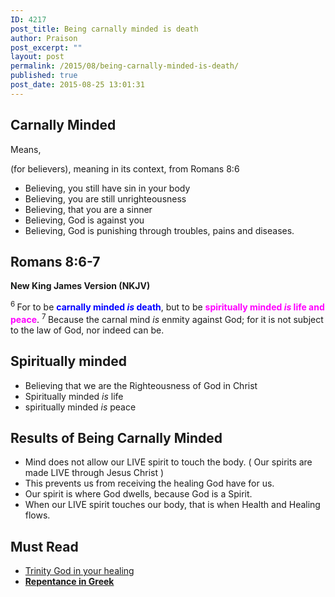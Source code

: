 ```yaml
---
ID: 4217
post_title: Being carnally minded is death
author: Praison
post_excerpt: ""
layout: post
permalink: /2015/08/being-carnally-minded-is-death/
published: true
post_date: 2015-08-25 13:01:31
---
```

<h2>Carnally Minded</h2>
Means,

(for believers), meaning in its context, from Romans 8:6
<ul>
	<li>Believing, you still have sin in your body</li>
	<li>Believing, you are still unrighteousness</li>
	<li>Believing, that you are a sinner</li>
	<li>Believing, God is against you</li>
	<li>Believing, God is punishing through troubles, pains and diseases.</li>
</ul>
<h2><strong>Romans 8:6-7</strong></h2>
<strong>New King James Version (NKJV)</strong>

<span id="en-NKJV-28123" class="text Rom-8-6"><sup class="versenum">6 </sup>For to be <span style="color: #0000ff;"><strong>carnally minded <i>is</i> death</strong></span>, but to be <span style="color: #ff00ff;"><strong>spiritually minded <i>is</i> life and peace</strong></span>. </span><span id="en-NKJV-28124" class="text Rom-8-7"><sup class="versenum">7 </sup>Because the carnal mind <i>is</i> enmity against God; for it is not subject to the law of God, nor indeed can be.</span>
<h2><strong>Spiritually minded</strong></h2>
<ul>
	<li>Believing that we are the Righteousness of God in Christ</li>
	<li>Spiritually minded <i>is</i> life</li>
	<li>spiritually minded <i>is</i> peace</li>
</ul>
<h2>Results of Being Carnally Minded</h2>
<ul>
	<li>Mind does not allow our LIVE spirit to touch the body. ( Our spirits are made LIVE through Jesus Christ )</li>
	<li>This prevents us from receiving the healing God have for us.</li>
	<li>Our spirit is where God dwells, because God is a Spirit.</li>
	<li>When our LIVE spirit touches our body, that is when Health and Healing flows.</li>
</ul>
<h2>Must Read</h2>
<ul>
	<li><a href="http://biblerevelation.org/2015/07/13/trinity-god-in-your-healing/">Trinity God in your healing</a></li>
	<li><strong><a class="row-title" title="Edit “Repentance in Greek”" href="http://biblerevelation.org/2015/08/25/repentance-in-greek/">Repentance in Greek</a></strong></li>
</ul>